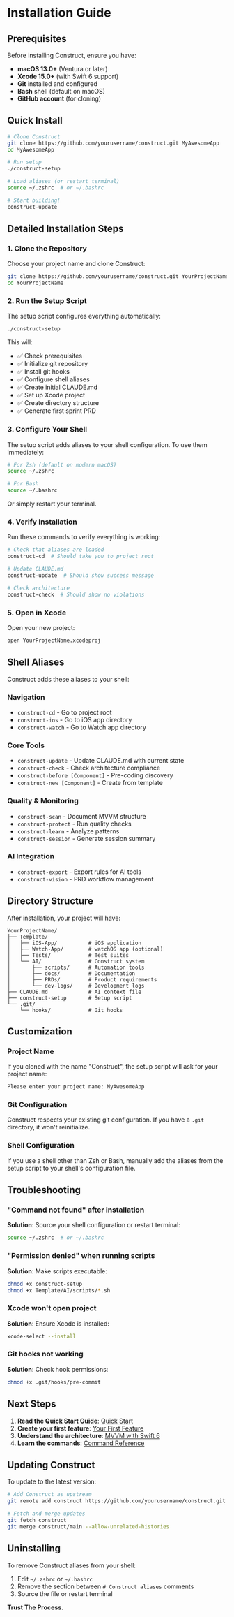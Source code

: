# Installation Guide

## Prerequisites

Before installing Construct, ensure you have:

- **macOS 13.0+** (Ventura or later)
- **Xcode 15.0+** (with Swift 6 support)
- **Git** installed and configured
- **Bash** shell (default on macOS)
- **GitHub account** (for cloning)

## Quick Install

```bash
# Clone Construct
git clone https://github.com/yourusername/construct.git MyAwesomeApp
cd MyAwesomeApp

# Run setup
./construct-setup

# Load aliases (or restart terminal)
source ~/.zshrc  # or ~/.bashrc

# Start building!
construct-update
```

## Detailed Installation Steps

### 1. Clone the Repository

Choose your project name and clone Construct:

```bash
git clone https://github.com/yourusername/construct.git YourProjectName
cd YourProjectName
```

### 2. Run the Setup Script

The setup script configures everything automatically:

```bash
./construct-setup
```

This will:
- ✅ Check prerequisites
- ✅ Initialize git repository
- ✅ Install git hooks
- ✅ Configure shell aliases
- ✅ Create initial CLAUDE.md
- ✅ Set up Xcode project
- ✅ Create directory structure
- ✅ Generate first sprint PRD

### 3. Configure Your Shell

The setup script adds aliases to your shell configuration. To use them immediately:

```bash
# For Zsh (default on modern macOS)
source ~/.zshrc

# For Bash
source ~/.bashrc
```

Or simply restart your terminal.

### 4. Verify Installation

Run these commands to verify everything is working:

```bash
# Check that aliases are loaded
construct-cd  # Should take you to project root

# Update CLAUDE.md
construct-update  # Should show success message

# Check architecture
construct-check  # Should show no violations
```

### 5. Open in Xcode

Open your new project:

```bash
open YourProjectName.xcodeproj
```

## Shell Aliases

Construct adds these aliases to your shell:

### Navigation
- `construct-cd` - Go to project root
- `construct-ios` - Go to iOS app directory
- `construct-watch` - Go to Watch app directory

### Core Tools
- `construct-update` - Update CLAUDE.md with current state
- `construct-check` - Check architecture compliance
- `construct-before [Component]` - Pre-coding discovery
- `construct-new [Component]` - Create from template

### Quality & Monitoring
- `construct-scan` - Document MVVM structure
- `construct-protect` - Run quality checks
- `construct-learn` - Analyze patterns
- `construct-session` - Generate session summary

### AI Integration
- `construct-export` - Export rules for AI tools
- `construct-vision` - PRD workflow management

## Directory Structure

After installation, your project will have:

```
YourProjectName/
├── Template/
│   ├── iOS-App/          # iOS application
│   ├── Watch-App/        # watchOS app (optional)
│   ├── Tests/            # Test suites
│   └── AI/               # Construct system
│       ├── scripts/      # Automation tools
│       ├── docs/         # Documentation
│       ├── PRDs/         # Product requirements
│       └── dev-logs/     # Development logs
├── CLAUDE.md             # AI context file
├── construct-setup       # Setup script
└── .git/
    └── hooks/            # Git hooks
```

## Customization

### Project Name

If you cloned with the name "Construct", the setup script will ask for your project name:

```bash
Please enter your project name: MyAwesomeApp
```

### Git Configuration

Construct respects your existing git configuration. If you have a `.git` directory, it won't reinitialize.

### Shell Configuration

If you use a shell other than Zsh or Bash, manually add the aliases from the setup script to your shell's configuration file.

## Troubleshooting

### "Command not found" after installation

**Solution**: Source your shell configuration or restart terminal:
```bash
source ~/.zshrc  # or ~/.bashrc
```

### "Permission denied" when running scripts

**Solution**: Make scripts executable:
```bash
chmod +x construct-setup
chmod +x Template/AI/scripts/*.sh
```

### Xcode won't open project

**Solution**: Ensure Xcode is installed:
```bash
xcode-select --install
```

### Git hooks not working

**Solution**: Check hook permissions:
```bash
chmod +x .git/hooks/pre-commit
```

## Next Steps

1. **Read the Quick Start Guide**: [Quick Start](quick-start.md)
2. **Create your first feature**: [Your First Feature](first-feature.md)
3. **Understand the architecture**: [MVVM with Swift 6](../architecture/mvvm-swift6.md)
4. **Learn the commands**: [Command Reference](../tools/commands.md)

## Updating Construct

To update to the latest version:

```bash
# Add Construct as upstream
git remote add construct https://github.com/yourusername/construct.git

# Fetch and merge updates
git fetch construct
git merge construct/main --allow-unrelated-histories
```

## Uninstalling

To remove Construct aliases from your shell:

1. Edit `~/.zshrc` or `~/.bashrc`
2. Remove the section between `# Construct aliases` comments
3. Source the file or restart terminal

**Trust The Process.**